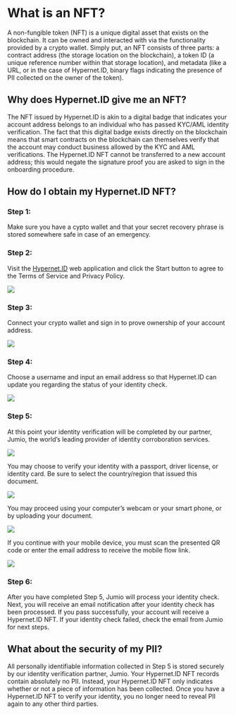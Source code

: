 # What is an NFT?

A non-fungible token (NFT) is a unique digital asset that exists on the blockchain. It can be owned and interacted with via the functionality provided by a crypto wallet. Simply put, an NFT consists of three parts: a contract address (the storage location on the blockchain), a token ID (a unique reference number within that storage location), and metadata (like a URL, or in the case of Hypernet.ID, binary flags indicating the presence of PII collected on the owner of the token).

## Why does Hypernet.ID give me an NFT?

The NFT issued by Hypernet.ID is akin to a digital badge that indicates your account address belongs to an individual who has passed KYC/AML identity verification. The fact that this digital badge exists directly on the blockchain means that smart contracts on the blockchain can themselves verify that the account may conduct business allowed by the KYC and AML verifications. The Hypernet.ID NFT cannot be transferred to a new account address; this would negate the signature proof you are asked to sign in the onboarding procedure.

## How do I obtain my Hypernet.ID NFT?

### Step 1:

Make sure you have a cypto wallet and that your secret recovery phrase is stored somewhere safe in case of an emergency.

### Step 2:

Visit the [Hypernet.ID](https://hyperkyc-dev.hypernetlabs.io) web application and click the Start button to agree to the Terms of Service and Privacy Policy.

![](https://paper-attachments.dropbox.com/s\_F27686D632347DCC8A075B79A04ACB73F8A02B8F8B670FFD08ECA2FBD2FC8043\_1637539541342\_Screen+Shot+2021-11-21+at+4.05.04+PM.png)

### Step 3:

Connect your crypto wallet and sign in to prove ownership of your account address.

![](https://paper-attachments.dropbox.com/s\_AEFE60B34D5410D0B0116C7A25499E964588F53C8AC0F54224AF5B2651B003D4\_1637447329102\_Hypernet-ID-Sign-On.gif)

### Step 4:

Choose a username and input an email address so that Hypernet.ID can update you regarding the status of your identity check.

![](https://paper-attachments.dropbox.com/s\_F27686D632347DCC8A075B79A04ACB73F8A02B8F8B670FFD08ECA2FBD2FC8043\_1637539961983\_Screen+Shot+2021-11-21+at+4.12.20+PM.png)

### Step 5:

At this point your identity verification will be completed by our partner, Jumio, the world’s leading provider of identity corroboration services.

![](https://paper-attachments.dropbox.com/s\_AEFE60B34D5410D0B0116C7A25499E964588F53C8AC0F54224AF5B2651B003D4\_1637447602979\_image.png)

You may choose to verify your identity with a passport, driver license, or identity card. Be sure to select the country/region that issued this document.

![](https://paper-attachments.dropbox.com/s\_AEFE60B34D5410D0B0116C7A25499E964588F53C8AC0F54224AF5B2651B003D4\_1637447710143\_image.png)

You may proceed using your computer’s webcam or your smart phone, or by uploading your document.

![](https://paper-attachments.dropbox.com/s\_AEFE60B34D5410D0B0116C7A25499E964588F53C8AC0F54224AF5B2651B003D4\_1637447772481\_image.png)

If you continue with your mobile device, you must scan the presented QR code or enter the email address to receive the mobile flow link.

![](https://paper-attachments.dropbox.com/s\_AEFE60B34D5410D0B0116C7A25499E964588F53C8AC0F54224AF5B2651B003D4\_1637447872177\_image.png)

### Step 6:

After you have completed Step 5, Jumio will process your identity check. Next, you will receive an email notification after your identity check has been processed. If you pass successfully, your account will receive a Hypernet.ID NFT. If your identity check failed, check the email from Jumio for next steps.

## What about the security of my PII?

All personally identifiable information collected in Step 5 is stored securely by our identity verification partner, Jumio. Your Hypernet.ID NFT records contain absolutely no PII. Instead, your Hypernet.ID NFT only indicates whether or not a piece of information has been collected. Once you have a Hypernet.ID NFT to verify your identity, you no longer need to reveal PII again to any other third parties.
